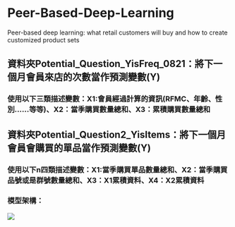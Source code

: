 # Peer-Based-Deep-Learning
Peer-based deep learning: what retail customers will buy and how to create customized product sets

## 資料夾Potential_Question_YisFreq_0821：將下一個月會員來店的次數當作預測變數(Y)
### 使用以下三類描述變數：X1:會員經過計算的資訊(RFMC、年齡、性別......等等)、X2：當季購買數量總和、X3：累積購買數量總和


## 資料夾Potential_Question2_YisItems：將下一個月會員會購買的單品當作預測變數(Y)
### 使用以下n四類描述變數：X1:當季購買單品數量總和、X2：當季購買品號或是群號數量總和、X3：X1累積資料、X4：X2累積資料
### 模型架構： 
![](https://github.com/YuTaNCCU/Peer-Based-Deep-Learning/blob/master/Potential_Question2_YisItems/model%20architecture.PNG)
